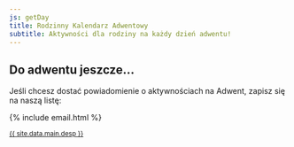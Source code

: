 ```yaml
---
js: getDay
title: Rodzinny Kalendarz Adwentowy
subtitle: Aktywności dla rodziny na każdy dzień adwentu!
---
```




<h2>Do adwentu jeszcze… <span id="counter" class="bold"></span></h2>
<script type="text/javascript" src="{{ site.url }}/js/counter.js"></script>

Jeśli chcesz dostać powiadomienie o aktywnościach na Adwent, zapisz się na naszą listę:

{% include email.html %}

<small><a href="/onas/">{{ site.data.main.desp }}</a></small>
